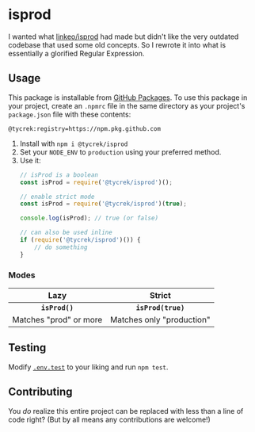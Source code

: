 # isprod

I wanted what [linkeo/isprod] had made but didn't like the very outdated codebase that used some old concepts. So I rewrote it into what is essentially a glorified Regular Expression.

[//]: # (GH PACKAGES TEMPLATE START)
## Usage

This package is installable from [GitHub Packages]. To use this package in your project, create an `.npmrc` file in the same directory as your project's `package.json` file with these contents:

```
@tycrek:registry=https://npm.pkg.github.com
```

[GitHub Packages]: https://github.com/features/packages
[//]: # (GH PACKAGES TEMPLATE END)

1. Install with `npm i @tycrek/isprod`
2. Set your `NODE_ENV` to `production` using your preferred method.
3. Use it:
   ```js
   // isProd is a boolean
   const isProd = require('@tycrek/isprod')();
   
   // enable strict mode
   const isProd = require('@tycrek/isprod')(true);

   console.log(isProd); // true (or false)

   // can also be used inline
   if (require('@tycrek/isprod')()) {
       // do something
   }
   ```

### Modes

| Lazy | Strict |
| :---: | :---: |
| **`isProd()`** | **`isProd(true)`** |
| Matches "prod" or more | Matches only "production" |

## Testing

Modify [`.env.test`] to your liking and run `npm test`.

## Contributing

You *do* realize this entire project can be replaced with less than a line of code right? (But by all means any contributions are welcome!)

[linkeo/isprod]: https://github.com/linkeo/isprod
[`.env.test`]: https://github.com/tycrek/isprod/blob/master/.env.test
